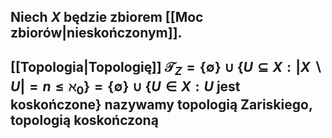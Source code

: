 ## Niech $X$ będzie zbiorem [[Moc zbiorów|nieskończonym]]. 
## [[Topologia|Topologię]] $\mathcal{T}_Z =\{\emptyset\}\cup\{U\subseteq X: |X\backslash U|=n\le\aleph_0\}$$=\{\emptyset\}\cup\{U\in X: U$ jest koskończone$\}$ nazywamy **topologią Zariskiego**, **topologią koskończoną**